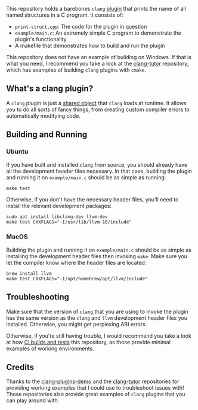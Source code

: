 This repository holds a barebones `clang` [plugin](https://clang.llvm.org/docs/ClangPlugins.html) that prints the name of all named structures in a C program.
It consists of:

- `print-struct.cpp`: The code for the plugin in question
- `example/main.c`: An extremely simple C program to demonstrate the plugin's functionality
- A makefile that demonstrates how to build and run the plugin

This repository does not have an example of building on Windows. If that is what you need, I recommend
you take a look at the [clang-tutor](https://github.com/banach-space/clang-tutor) repository, which has examples of building `clang` plugins with `cmake`.

## What's a clang plugin?

A `clang` plugin is just a [shared object](https://en.wikipedia.org/wiki/Shared_library) that `clang` loads at runtime. It allows you to do all sorts of fancy things,
from creating custom compiler errors to automatically modifying code.

## Building and Running

### Ubuntu

If you have built and installed `clang` from source, you should already have all the development header files necessary.
In that case, building the plugin and running it on `example/main.c` should be as simple as running:
```
make test
```
Otherwise, if you don't have the necessary header files, you'll need to install the relevant development packages:

```
sudo apt install libclang-dev llvm-dev
make test CXXFLAGS="-I/usr/lib/llvm-18/include"
```

### MacOS

Building the plugin and running it on `example/main.c` should be as simple as installing the development header files then invoking `make`.
Make sure you let the compiler know where the header files are located:

```
brew install llvm
make test CXXFLAGS="-I/opt/homebrew/opt/llvm/include"
```

## Troubleshooting

Make sure that the version of `clang` that you are using to invoke the plugin has the same version as the `clang` and `llvm` development header files
you installed. Otherwise, you might get perplexing ABI errors.

Otherwise, if you're still having trouble, I would recommend you take a look at how [CI builds and tests](/.github/workflows) this repository, as those provide
minimal examples of working environments.

## Credits

Thanks to the [clang-plugins-demo](https://github.com/nsumner/clang-plugins-demo) and the [clang-tutor](https://github.com/banach-space/clang-tutor) repositories for providing working examples
that I could use to troubleshoot issues with!
Those repositories also provide great examples of `clang` plugins that you can play around with.
